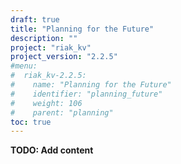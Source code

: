 ```yaml
---
draft: true
title: "Planning for the Future"
description: ""
project: "riak_kv"
project_version: "2.2.5"
#menu:
#  riak_kv-2.2.5:
#    name: "Planning for the Future"
#    identifier: "planning_future"
#    weight: 106
#    parent: "planning"
toc: true
---
```


**TODO: Add content**
